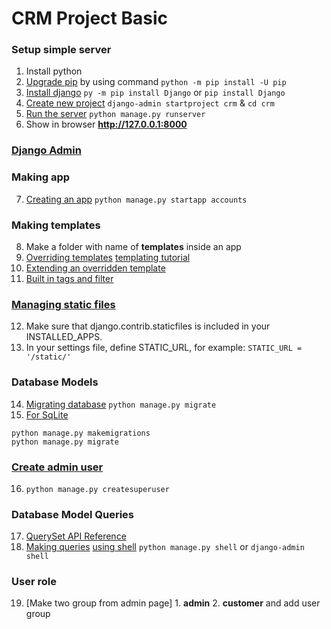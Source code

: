 # CRM Project Basic

### Setup simple server

 1. Install python
 2. [Upgrade pip](https://pip.pypa.io/en/stable/installing/#upgrading-pip) by using command `python -m pip install -U pip`
 3. [Install django](https://docs.djangoproject.com/en/3.1/topics/install/#installing-an-official-release-with-pip) `py -m pip install Django` or `pip install Django`
 4. [Create new project](https://docs.djangoproject.com/en/3.1/intro/tutorial01/#creating-a-project) `django-admin startproject crm` & `cd crm`
 5. [Run the server](https://docs.djangoproject.com/en/3.1/intro/tutorial01/#the-development-server) `python manage.py runserver`
 6. Show in browser __http://127.0.0.1:8000__
 
 
### [Django Admin](https://docs.djangoproject.com/en/3.1/ref/django-admin/#)


### Making app 

 7. [Creating an app](https://docs.djangoproject.com/en/3.1/ref/django-admin/#startapp) `python manage.py startapp accounts`
 
### Making templates

 8. Make a folder with name of **templates** inside an app
 9. [Overriding templates](https://docs.djangoproject.com/en/3.1/howto/overriding-templates/) [templating tutorial ](https://docs.djangoproject.com/en/3.1/intro/tutorial03/)
 10. [Extending an overridden template](https://docs.djangoproject.com/en/3.1/howto/overriding-templates/#extending-an-overridden-template)
 11. [Built in tags and filter](https://docs.djangoproject.com/en/3.1/ref/templates/builtins/)

### [Managing static files](https://docs.djangoproject.com/en/3.1/howto/static-files/)
 
 12. Make sure that django.contrib.staticfiles is included in your INSTALLED_APPS.
 13. In your settings file, define STATIC_URL, for example: `STATIC_URL = '/static/'`
 
 
### Database Models 
 14. [Migrating database](https://docs.djangoproject.com/en/3.1/ref/django-admin/#migrate) `python manage.py migrate`
 15. [For SqLite](https://docs.djangoproject.com/en/3.1/topics/migrations/) 
 ```
python manage.py makemigrations
python manage.py migrate
 ```

### [Create admin user](https://docs.djangoproject.com/en/1.8/intro/tutorial02/#creating-an-admin-user) 

16. `python manage.py createsuperuser`

### Database Model Queries

17. [QuerySet API Reference](https://docs.djangoproject.com/en/3.1/ref/models/querysets/)
18. [Making queries](https://docs.djangoproject.com/en/3.1/topics/db/queries/) [using shell](https://docs.djangoproject.com/en/3.1/ref/django-admin/) `python manage.py shell` or `django-admin shell`


### User role

19. [Make two group from admin page] 1. **admin** 2. **customer** and add user group


 
 